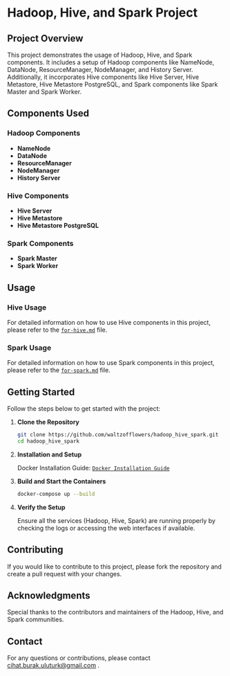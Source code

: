 # Hadoop, Hive, and Spark Project

## Project Overview
This project demonstrates the usage of Hadoop, Hive, and Spark components. It includes a setup of Hadoop components like NameNode, DataNode, ResourceManager, NodeManager, and History Server. Additionally, it incorporates Hive components like Hive Server, Hive Metastore, Hive Metastore PostgreSQL, and Spark components like Spark Master and Spark Worker.

## Components Used

### Hadoop Components
- **NameNode**
- **DataNode**
- **ResourceManager**
- **NodeManager**
- **History Server**

### Hive Components
- **Hive Server**
- **Hive Metastore**
- **Hive Metastore PostgreSQL**

### Spark Components
- **Spark Master**
- **Spark Worker**

## Usage
### Hive Usage
For detailed information on how to use Hive components in this project, please refer to the [`for-hive.md`](for-hive.md) file.

### Spark Usage
For detailed information on how to use Spark components in this project, please refer to the [`for-spark.md`](for-spark.md) file.

## Getting Started
Follow the steps below to get started with the project:

1. **Clone the Repository**
   ```bash
   git clone https://github.com/waltzofflowers/hadoop_hive_spark.git
   cd hadoop_hive_spark
    ```

2. **Installation and Setup**

    Docker Installation Guide: [`Docker Installation Guide`](https://docs.docker.com/get-started/get-docker/)

3. **Build and Start the Containers**

    ```bash
   docker-compose up --build
    ```
4. **Verify the Setup**

    Ensure all the services (Hadoop, Hive, Spark) are running properly by checking the logs or accessing the web interfaces if available.

## Contributing

If you would like to contribute to this project, please fork the repository and create a pull request with your changes.

## Acknowledgments

Special thanks to the contributors and maintainers of the Hadoop, Hive, and Spark communities.

## Contact

For any questions or contributions, please contact cihat.burak.uluturk@gmail.com .
